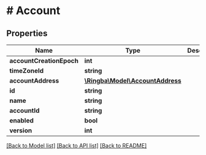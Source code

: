 # # Account

## Properties

Name | Type | Description | Notes
------------ | ------------- | ------------- | -------------
**accountCreationEpoch** | **int** |  |
**timeZoneId** | **string** |  |
**accountAddress** | [**\Ringba\Model\AccountAddress**](AccountAddress.md) |  |
**id** | **string** |  |
**name** | **string** |  |
**accountId** | **string** |  |
**enabled** | **bool** |  |
**version** | **int** |  |

[[Back to Model list]](../../README.md#models) [[Back to API list]](../../README.md#endpoints) [[Back to README]](../../README.md)
